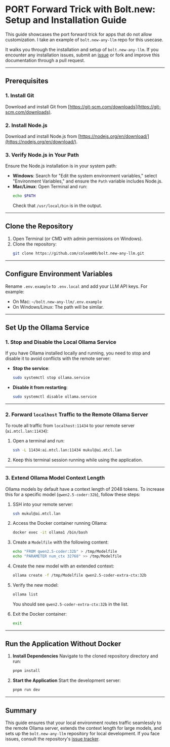 # **PORT Forward Trick with Bolt.new: Setup and Installation Guide**

This guide showcases the port forward trick for apps that do not allow customization. I take an example of `bolt.new-any-llm` repo for this usecase. 

It walks you through the installation and setup of `bolt.new-any-llm`. If you encounter any installation issues, submit an [issue](https://github.com/coleam00/bolt.new-any-llm/issues) or fork and improve this documentation through a pull request.

---

## **Prerequisites**

### 1. Install Git
Download and install Git from [https://git-scm.com/downloads](https://git-scm.com/downloads).

### 2. Install Node.js
Download and install Node.js from [https://nodejs.org/en/download/](https://nodejs.org/en/download/).

### 3. Verify Node.js in Your Path
Ensure the Node.js installation is in your system path:

- **Windows**: Search for "Edit the system environment variables," select "Environment Variables," and ensure the `Path` variable includes Node.js.
- **Mac/Linux**: Open Terminal and run:
  ```bash
  echo $PATH
  ```
  Check that `/usr/local/bin` is in the output.

---

## **Clone the Repository**

1. Open Terminal (or CMD with admin permissions on Windows).
2. Clone the repository:
   ```bash
   git clone https://github.com/coleam00/bolt.new-any-llm.git
   ```

---

## **Configure Environment Variables**

Rename `.env.example` to `.env.local` and add your LLM API keys. For example:
- On Mac: `~/bolt.new-any-llm/.env.example`
- On Windows/Linux: The path will be similar.

---

## **Set Up the Ollama Service**

### 1. Stop and Disable the Local Ollama Service
If you have Ollama installed locally and running, you need to stop and disable it to avoid conflicts with the remote server:

- **Stop the service**:
  ```bash
  sudo systemctl stop ollama.service
  ```
- **Disable it from restarting**:
  ```bash
  sudo systemctl disable ollama.service
  ```

---

### 2. Forward `localhost` Traffic to the Remote Ollama Server
To route all traffic from `localhost:11434` to your remote server (`ai.mtcl.lan:11434`):

1. Open a terminal and run:
   ```bash
   ssh -L 11434:ai.mtcl.lan:11434 mukul@ai.mtcl.lan
   ```
2. Keep this terminal session running while using the application.

---

### 3. Extend Ollama Model Context Length

Ollama models by default have a context length of 2048 tokens. To increase this for a specific model (`qwen2.5-coder:32b`), follow these steps:

1. SSH into your remote server:
   ```bash
   ssh mukul@ai.mtcl.lan
   ```
2. Access the Docker container running Ollama:
   ```bash
   docker exec -it ollama1 /bin/bash
   ```
3. Create a `Modelfile` with the following content:
   ```bash
   echo "FROM qwen2.5-coder:32b" > /tmp/Modelfile
   echo "PARAMETER num_ctx 32768" >> /tmp/Modelfile
   ```
4. Create the new model with an extended context:
   ```bash
   ollama create -f /tmp/Modelfile qwen2.5-coder-extra-ctx:32b
   ```
5. Verify the new model:
   ```bash
   ollama list
   ```
   You should see `qwen2.5-coder-extra-ctx:32b` in the list.

6. Exit the Docker container:
   ```bash
   exit
   ```

---

## **Run the Application Without Docker**

1. **Install Dependencies**
   Navigate to the cloned repository directory and run:
   ```bash
   pnpm install
   ```

2. **Start the Application**
   Start the development server:
   ```bash
   pnpm run dev
   ```

---

## **Summary**
This guide ensures that your local environment routes traffic seamlessly to the remote Ollama server, extends the context length for large models, and sets up the `bolt.new-any-llm` repository for local development. If you face issues, consult the repository's [issue tracker](https://github.com/coleam00/bolt.new-any-llm/issues). 
